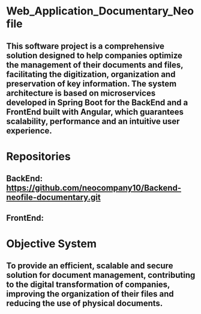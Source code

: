 # Web_Application_Documentary_Neofile

## This software project is a comprehensive solution designed to help companies optimize the management of their documents and files, facilitating the digitization, organization and preservation of key information. The system architecture is based on microservices developed in Spring Boot for the BackEnd and a FrontEnd built with Angular, which guarantees scalability, performance and an intuitive user experience.

# Repositories
## BackEnd: https://github.com/neocompany10/Backend-neofile-documentary.git
## FrontEnd: 

# Objective System
## To provide an efficient, scalable and secure solution for document management, contributing to the digital transformation of companies, improving the organization of their files and reducing the use of physical documents.



